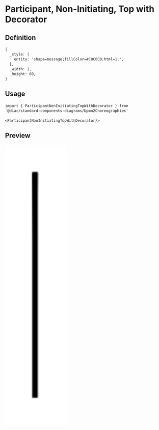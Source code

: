 # Participant, Non-Initiating, Top with Decorator

## Definition

```
{
  _style: { 
    entity: 'shape=message;fillColor=#C0C0C0;html=1;',
  },
  _width: 1,
  _height: 80,
}
```

## Usage

```
import { ParticipantNonInitiatingTopWithDecorator } from '@diac/standard-components-diagrams/bpmn2Choreographies'

<ParticipantNonInitiatingTopWithDecorator/>
```

## Preview

<img src="./participant-non-initiating-top-with-decorator.png" width="200"/>
